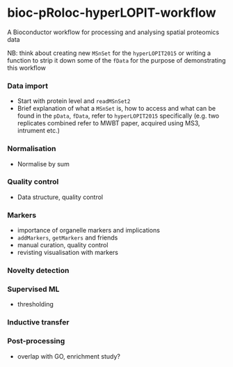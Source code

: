 # bioc-pRoloc-hyperLOPIT-workflow
A Bioconductor workflow for processing and analysing spatial proteomics data

NB: think about creating new `MSnSet` for the `hyperLOPIT2015` or writing a function to strip it down some of the `fData` for the purpose of demonstrating this workflow

### Data import
- Start with protein level and `readMSnSet2`
- Brief explanation of what a `MSnSet` is, how to access and what can be found in the `pData`, `fData`, refer to `hyperLOPIT2015` specifically (e.g. two replicates combined refer to MWBT paper, acquired using MS3, intrument etc.)

### Normalisation 
- Normalise by sum

### Quality control
- Data structure, quality control

### Markers
- importance of organelle markers and implications
- `addMarkers`, `getMarkers` and friends
- manual curation, quality control
- revisting visualisation with markers

### Novelty detection

### Supervised ML
- thresholding

### Inductive transfer 

### Post-processing
- overlap with GO, enrichment study?
